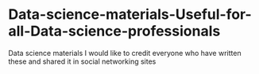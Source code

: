 # Data-science-materials-Useful-for-all-Data-science-professionals
Data science materials
I would like to credit everyone who have written these and shared it in social networking sites 
